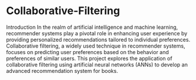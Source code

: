 # Collaborative-Filtering
Introduction
In the realm of artificial intelligence and machine learning, recommender systems play a pivotal
role in enhancing user experience by providing personalized recommendations tailored to
individual preferences. Collaborative filtering, a widely used technique in recommender systems,
focuses on predicting user preferences based on the behavior and preferences of similar users.
This project explores the application of collaborative filtering using artificial neural networks
(ANNs) to develop an advanced recommendation system for books.

